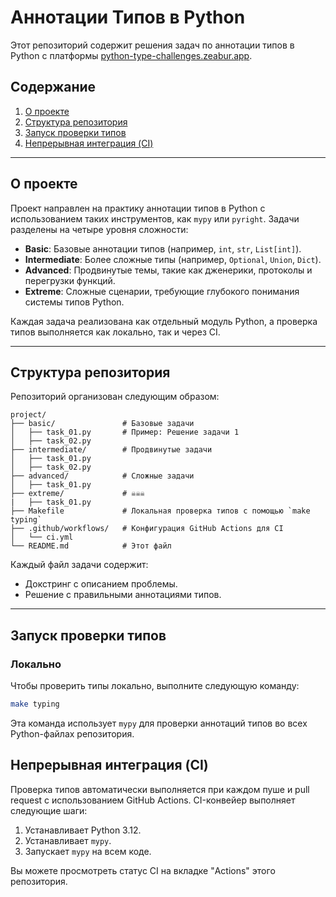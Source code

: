 # Аннотации Типов в Python

Этот репозиторий содержит решения задач по аннотации типов в Python с платформы [python-type-challenges.zeabur.app](https://python-type-challenges.zeabur.app). 

## Содержание
1. [О проекте](#о-проекте)
2. [Структура репозитория](#структура-репозитория)
3. [Запуск проверки типов](#запуск-проверки-типов)
4. [Непрерывная интеграция (CI)](#непрерывная-интеграция-ci)

---

## О проекте

Проект направлен на практику аннотации типов в Python с использованием таких инструментов, как `mypy` или `pyright`. Задачи разделены на четыре уровня сложности:
- **Basic**: Базовые аннотации типов (например, `int`, `str`, `List[int]`).
- **Intermediate**: Более сложные типы (например, `Optional`, `Union`, `Dict`).
- **Advanced**: Продвинутые темы, такие как дженерики, протоколы и перегрузки функций.
- **Extreme**: Сложные сценарии, требующие глубокого понимания системы типов Python.

Каждая задача реализована как отдельный модуль Python, а проверка типов выполняется как локально, так и через CI.

---

## Структура репозитория

Репозиторий организован следующим образом:

```
project/
├── basic/               # Базовые задачи
│   ├── task_01.py       # Пример: Решение задачи 1
│   ├── task_02.py
├── intermediate/        # Продвинутые задачи
│   ├── task_01.py
│   ├── task_02.py
├── advanced/            # Сложные задачи
│   ├── task_01.py
├── extreme/             # ☠️☠️☠️
|   ├── task_01.py       
├── Makefile             # Локальная проверка типов с помощью `make typing`
├── .github/workflows/   # Конфигурация GitHub Actions для CI
│   └── ci.yml
└── README.md            # Этот файл
```

Каждый файл задачи содержит:
- Докстринг с описанием проблемы.
- Решение с правильными аннотациями типов.

---

## Запуск проверки типов

### Локально
Чтобы проверить типы локально, выполните следующую команду:

```bash
make typing
```

Эта команда использует `mypy` для проверки аннотаций типов во всех Python-файлах репозитория.

## Непрерывная интеграция (CI)

Проверка типов автоматически выполняется при каждом пуше и pull request с использованием GitHub Actions. CI-конвейер выполняет следующие шаги:
1. Устанавливает Python 3.12.
2. Устанавливает `mypy`.
3. Запускает `mypy` на всем коде.

Вы можете просмотреть статус CI на вкладке "Actions" этого репозитория.

